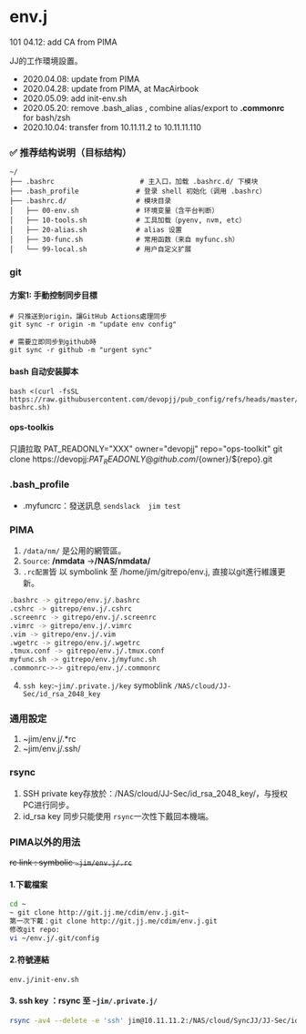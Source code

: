 # env.j

101
04.12: add CA from PIMA

JJ的工作環境設置。

- 2020.04.08: update from PIMA
- 2020.04.28: update from PIMA, at MacAirbook
- 2020.05.09: add init-env.sh
- 2020.05.20: remove .bash_alias , combine alias/export to **.commonrc** for bash/zsh
- 2020.10.04: transfer from 10.11.11.2 to 10.11.11.110

### ✅ 推荐结构说明（目标结构）

```
~/
├── .bashrc                     # 主入口，加载 .bashrc.d/ 下模块
├── .bash_profile              # 登录 shell 初始化（调用 .bashrc）
├── .bashrc.d/                 # 模块目录
│   ├── 00-env.sh              # 环境变量（含平台判断）
│   ├── 10-tools.sh            # 工具加载（pyenv, nvm, etc）
│   ├── 20-alias.sh            # alias 设置
│   ├── 30-func.sh             # 常用函数（来自 myfunc.sh）
│   └── 99-local.sh            # 用户自定义扩展
```
### git
#### 方案1: 手動控制同步目標
```
# 只推送到origin，讓GitHub Actions處理同步
git sync -r origin -m "update env config"

# 需要立即同步到github時
git sync -r github -m "urgent sync"
```


#### bash 自动安装脚本

```
bash <(curl -fsSL https://raw.githubusercontent.com/devopjj/pub_config/refs/heads/master/install-bashrc.sh)
```
#### ops-toolkis
只讀拉取
PAT_READONLY="XXX"
owner="devopjj"
repo="ops-toolkit"
git clone https://devopjj:$PAT_READONLY@github.com/${owner}/${repo}.git

### .bash_profile

- .myfuncrc：發送訊息 `sendslack  jim test`

### PIMA

1. `/data/nm/` 是公用的網管區。
2. `Source`: **/nmdata** ->**/NAS/nmdata/**
3. `.rc配置`皆 以 symbolink 至 /home/jim/gitrepo/env.j, 直接以git進行維護更新。

```sh
.bashrc -> gitrepo/env.j/.bashrc
.cshrc -> gitrepo/env.j/.cshrc
.screenrc -> gitrepo/env.j/.screenrc
.vimrc -> gitrepo/env.j/.vimrc
.vim -> gitrepo/env.j/.vim
.wgetrc -> gitrepo/env.j/.wgetrc
.tmux.conf -> gitrepo/env.j/.tmux.conf
myfunc.sh -> gitrepo/env.j/myfunc.sh
.commonrc->-> gitrepo/env.j/.commonrc
```

4. `ssh key`:`~jim/.private.j/key` symoblink `/NAS/cloud/JJ-Sec/id_rsa_2048_key`

### 通用設定

1. ~jim/env.j/.\*rc
2. ~jim/env.j/.ssh/

### rsync

1. SSH private key存放於：/NAS/cloud/JJ-Sec/id_rsa_2048_key/，与授权PC进行同步。
2. id_rsa key 同步只能使用 `rsync`一次性下戴回本機端。

### PIMA以外的用法

~~rc link : symbolic `~jim/env.j/.rc`~~

#### 1.下載檔案

```sh
cd ~
~ git clone http://git.jj.me/cdim/env.j.git~
第一次下戴：git clone http://git.jj.me/cdim/env.j.git
修改git repo:
vi ~/env.j/.git/config

```

#### 2.符號連結

```
env.j/init-env.sh
```

#### 3. ssh key ：rsync 至 `~jim/.private.j/`

```sh
rsync -av4 --delete -e 'ssh' jim@10.11.11.2:/NAS/cloud/SyncJJ/JJ-Sec/id_rsa_2048_key/ ~/.private.j```
```
